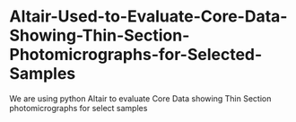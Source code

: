 # Altair-Used-to-Evaluate-Core-Data-Showing-Thin-Section-Photomicrographs-for-Selected-Samples
We are using python Altair to evaluate Core Data showing Thin Section photomicrographs for select samples
